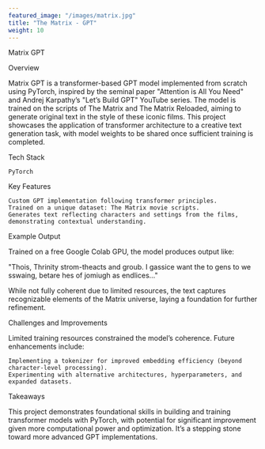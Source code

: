 ```yaml
---
featured_image: "/images/matrix.jpg"
title: "The Matrix - GPT"
weight: 10
---
```

Matrix GPT

Overview

Matrix GPT is a transformer-based GPT model implemented from scratch using PyTorch, inspired by the seminal paper "Attention is All You Need" and Andrej Karpathy’s "Let’s Build GPT" YouTube series. The model is trained on the scripts of The Matrix and The Matrix Reloaded, aiming to generate original text in the style of these iconic films. This project showcases the application of transformer architecture to a creative text generation task, with model weights to be shared once sufficient training is completed.

Tech Stack

    PyTorch

Key Features

    Custom GPT implementation following transformer principles.
    Trained on a unique dataset: The Matrix movie scripts.
    Generates text reflecting characters and settings from the films, demonstrating contextual understanding.

Example Output

Trained on a free Google Colab GPU, the model produces output like:

"Thois, Thrinity strom-theacts and groub. I gassice want the to gens to we sswaing, betare hes of jomiugh as endlices..."

While not fully coherent due to limited resources, the text captures recognizable elements of the Matrix universe, laying a foundation for further refinement.

Challenges and Improvements

Limited training resources constrained the model’s coherence. Future enhancements include:

    Implementing a tokenizer for improved embedding efficiency (beyond character-level processing).
    Experimenting with alternative architectures, hyperparameters, and expanded datasets.

Takeaways

This project demonstrates foundational skills in building and training transformer models with PyTorch, with potential for significant improvement given more computational power and optimization. It’s a stepping stone toward more advanced GPT implementations.
